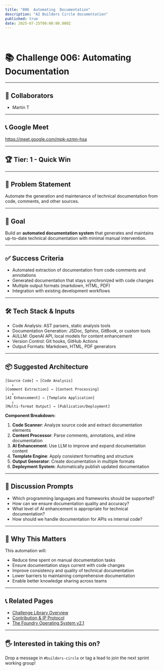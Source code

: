 ```yaml
---
title: "006  Automating  Documentation"
description: "AI Builders Circle documentation"
published: true
date: 2025-07-25T00:00:00.000Z
---
```


﻿
# 📚 Challenge 006: Automating Documentation

---

## 👥 Collaborators

- Martin T

---

## 📞 Google Meet

https://meet.google.com/mpk-xzmn-hsa

---

## 🏆 Tier: 1 - Quick Win

---

## 🧠 Problem Statement

Automate the generation and maintenance of technical documentation from code, comments, and other sources.

---

## 🎯 Goal

Build an **automated documentation system** that generates and maintains up-to-date technical documentation with minimal manual intervention.

---

## ✅ Success Criteria

- Automated extraction of documentation from code comments and annotations
- Generated documentation that stays synchronized with code changes
- Multiple output formats (markdown, HTML, PDF)
- Integration with existing development workflows

---

## 🛠️ Tech Stack & Inputs

- Code Analysis: AST parsers, static analysis tools
- Documentation Generation: JSDoc, Sphinx, GitBook, or custom tools
- AI/LLM: OpenAI API, local models for content enhancement
- Version Control: Git hooks, GitHub Actions
- Output Formats: Markdown, HTML, PDF generators

---

## 📦 Suggested Architecture

```plaintext
[Source Code] → [Code Analysis]
   ↓
[Comment Extraction] → [Content Processing]
   ↓
[AI Enhancement] → [Template Application]
   ↓
[Multi-format Output] → [Publication/Deployment]
```

**Component Breakdown:**

1. **Code Scanner**: Analyze source code and extract documentation elements
2. **Content Processor**: Parse comments, annotations, and inline documentation
3. **AI Enhancement**: Use LLM to improve and expand documentation content
4. **Template Engine**: Apply consistent formatting and structure
5. **Output Generator**: Create documentation in multiple formats
6. **Deployment System**: Automatically publish updated documentation

---

## 💬 Discussion Prompts

- Which programming languages and frameworks should be supported?
- How can we ensure documentation quality and accuracy?
- What level of AI enhancement is appropriate for technical documentation?
- How should we handle documentation for APIs vs internal code?

---

## 🧠 Why This Matters

This automation will:
- Reduce time spent on manual documentation tasks
- Ensure documentation stays current with code changes
- Improve consistency and quality of technical documentation
- Lower barriers to maintaining comprehensive documentation
- Enable better knowledge sharing across teams

---

## 📞 Related Pages

- [Challenge Library Overview](./challenge-library)
- [Contribution & IP Protocol](./contribution-ip)
- [The Foundry Operating System v2.1](./foundry-os)

---

## 🖐️ Interested in taking this on?

Drop a message in `#builders-circle` or tag a lead to join the next sprint working group!





